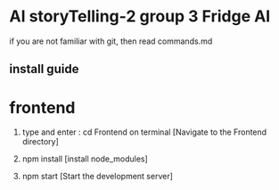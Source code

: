 # AI storyTelling-2  group 3 Fridge AI

if you are not familiar with git, then read commands.md


## install guide


# frontend
1. type and enter : cd Frontend on terminal [Navigate to the Frontend directory]

2. npm install   [install node_modules]

3. npm start [Start the development server]